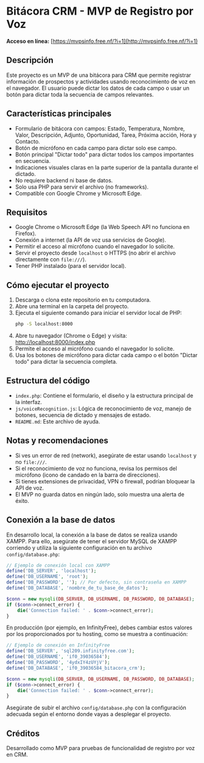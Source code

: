 # Bitácora CRM - MVP de Registro por Voz

**Acceso en línea:** [https://mvpsinfo.free.nf/?i=1](http://mvpsinfo.free.nf/?i=1)

## Descripción
Este proyecto es un MVP de una bitácora para CRM que permite registrar información de prospectos y actividades usando reconocimiento de voz en el navegador. El usuario puede dictar los datos de cada campo o usar un botón para dictar toda la secuencia de campos relevantes.

## Características principales
- Formulario de bitácora con campos: Estado, Temperatura, Nombre, Valor, Descripción, Adjunto, Oportunidad, Tarea, Próxima acción, Hora y Contacto.
- Botón de micrófono en cada campo para dictar solo ese campo.
- Botón principal "Dictar todo" para dictar todos los campos importantes en secuencia.
- Indicaciones visuales claras en la parte superior de la pantalla durante el dictado.
- No requiere backend ni base de datos.
- Solo usa PHP para servir el archivo (no frameworks).
- Compatible con Google Chrome y Microsoft Edge.

## Requisitos
- Google Chrome o Microsoft Edge (la Web Speech API no funciona en Firefox).
- Conexión a internet (la API de voz usa servicios de Google).
- Permitir el acceso al micrófono cuando el navegador lo solicite.
- Servir el proyecto desde `localhost` o HTTPS (no abrir el archivo directamente con `file:///`).
- Tener PHP instalado (para el servidor local).

## Cómo ejecutar el proyecto
1. Descarga o clona este repositorio en tu computadora.
2. Abre una terminal en la carpeta del proyecto.
3. Ejecuta el siguiente comando para iniciar el servidor local de PHP:
   ```sh
   php -S localhost:8000
   ```
4. Abre tu navegador (Chrome o Edge) y visita:
   [http://localhost:8000/index.php](http://localhost:8000/index.php)
5. Permite el acceso al micrófono cuando el navegador lo solicite.
6. Usa los botones de micrófono para dictar cada campo o el botón "Dictar todo" para dictar la secuencia completa.

## Estructura del código
- `index.php`: Contiene el formulario, el diseño y la estructura principal de la interfaz.
- `js/voiceRecognition.js`: Lógica de reconocimiento de voz, manejo de botones, secuencia de dictado y mensajes de estado.
- `README.md`: Este archivo de ayuda.

## Notas y recomendaciones
- Si ves un error de red (network), asegúrate de estar usando `localhost` y no `file:///`.
- Si el reconocimiento de voz no funciona, revisa los permisos del micrófono (icono de candado en la barra de direcciones).
- Si tienes extensiones de privacidad, VPN o firewall, podrían bloquear la API de voz.
- El MVP no guarda datos en ningún lado, solo muestra una alerta de éxito.

## Conexión a la base de datos

En desarrollo local, la conexión a la base de datos se realiza usando XAMPP. Para ello, asegúrate de tener el servidor MySQL de XAMPP corriendo y utiliza la siguiente configuración en tu archivo `config/database.php`:

```php
// Ejemplo de conexión local con XAMPP
define('DB_SERVER', 'localhost');
define('DB_USERNAME', 'root');
define('DB_PASSWORD', ''); // Por defecto, sin contraseña en XAMPP
define('DB_DATABASE', 'nombre_de_tu_base_de_datos');

$conn = new mysqli(DB_SERVER, DB_USERNAME, DB_PASSWORD, DB_DATABASE);
if ($conn->connect_error) {
    die('Connection failed: ' . $conn->connect_error);
}
```

En producción (por ejemplo, en InfinityFree), debes cambiar estos valores por los proporcionados por tu hosting, como se muestra a continuación:

```php
// Ejemplo de conexión en InfinityFree
define('DB_SERVER', 'sql209.infinityfree.com');
define('DB_USERNAME', 'if0_39036584');
define('DB_PASSWORD', '4ydxIY4zUYjV');
define('DB_DATABASE', 'if0_39036584_bitacora_crm');

$conn = new mysqli(DB_SERVER, DB_USERNAME, DB_PASSWORD, DB_DATABASE);
if ($conn->connect_error) {
    die('Connection failed: ' . $conn->connect_error);
}
```

Asegúrate de subir el archivo `config/database.php` con la configuración adecuada según el entorno donde vayas a desplegar el proyecto.

## Créditos
Desarrollado como MVP para pruebas de funcionalidad de registro por voz en CRM.
